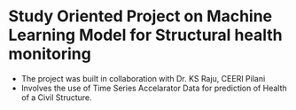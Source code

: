 # Study Oriented Project on Machine Learning Model for Structural health monitoring
- The project was built in collaboration with Dr. KS Raju, CEERI Pilani
- Involves the use of Time Series Accelarator Data for prediction of Health of a Civil Structure.

